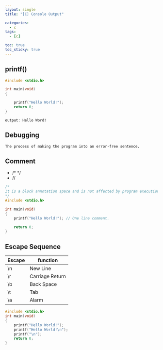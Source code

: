 ```yaml
---
layout: single
title: "[C] Console Output"

categories:
  - c
tags:
  - [c]

toc: true
toc_sticky: true
---
```


## printf()

```c
#include <stdio.h>

int main(void)
{

    printf("Hello World!");
    return 0;
}
```

`output: Hello Word!`

## Debugging

`The process of making the program into an error-free sentence.`

## Comment

- /\* \*/
- //

```c
/*
It is a block annotation space and is not affected by program execution.
*/
#include <stdio.h>

int main(void)
{
    printf("Hello World!"); // One line comment.

    return 0;
}
```

## Escape Sequence
Escape|function
---|---
\n|New Line
\r|Carriage Return
\b|Back Space
\t|Tab
\a|Alarm

```c
#include <stdio.h>
int main(void)
{
    printf("Hello World!");
    printf("Hello World!\n");
    printf("\n");
    return 0;
}
```
